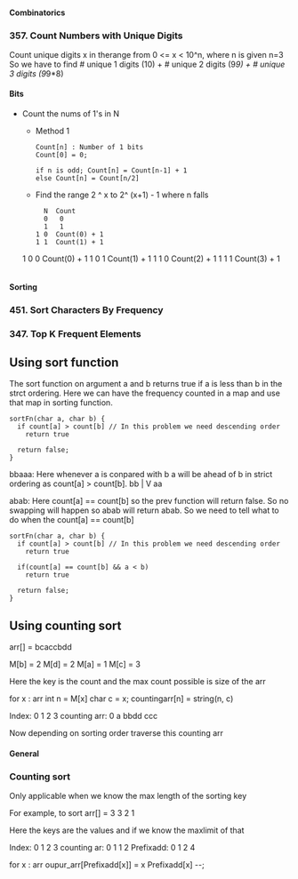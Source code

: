#### Combinatorics

### 357. Count Numbers with Unique Digits
Count unique digits x  in therange from 0 <=  x < 10^n, where n  is given 
n=3
So we have to find # unique 1 digits (10) + # unique 2 digits (9*9) + # unique 3 digits (9*9*8)

#### Bits
  - Count the nums of 1's  in N
    - Method 1

      ```
      Count[n] : Number of 1 bits
      Count[0] = 0;

      if n is odd; Count[n] = Count[n-1] + 1
      else Count[n] = Count[n/2]

      ```
    
    - Find the range 2 ^ x to 2^ (x+1) - 1  where n falls
      ```
        N  Count
        0   0
        1   1
      1 0  Count(0) + 1
      1 1  Count(1) + 1
    1 0 0  Count(0) + 1
    1 0 1  Count(1) + 1
    1 1 0  Count(2) + 1
    1 1 1  Count(3) + 1

      ```
#### Sorting

### 451. Sort Characters By Frequency
### 347. Top K Frequent Elements
## Using sort function

The sort function on argument a and b returns true if a is less than b in the strct ordering. Here we can have the frequency counted in a map and use that map in sorting function.

```
sortFn(char a, char b) {
  if count[a] > count[b] // In this problem we need descending order
    return true

  return false;    
}
```
bbaaa: Here whenever a is conpared with b a will be ahead of b in strict ordering as count[a] > count[b]. 
bb
|
V
aa

abab: Here count[a] == count[b] so the prev function will return false. So no swapping will happen
so abab will return abab. 
So we need to tell what to do when the count[a] == count[b]

```
sortFn(char a, char b) {
  if count[a] > count[b] // In this problem we need descending order
    return true

  if(count[a] == count[b] && a < b) 
    return true

  return false;    
}
```

## Using counting sort
arr[] = bcaccbdd

M[b] = 2
M[d] = 2
M[a] = 1
M[c] = 3

Here the key is the count and the max count possible is size of the arr

for x : arr
  int n = M[x] 
  char c = x;
  countingarr[n] = string(n, c)

Index:          0 1 2       3
counting arr:   0 a bbdd    ccc

Now depending on sorting order traverse this counting arr


#### General

### Counting sort
Only applicable when we know the max length of the sorting key

For example, to sort 
arr[] = 3 3 2 1

Here the keys are the values and if we know the maxlimit of that

Index:          0 1 2 3
counting ar:    0 1 1 2
Prefixadd:      0 1 2 4

for x : arr
  oupur\_arr[Prefixadd[x]] = x
  Prefixadd[x] --;



